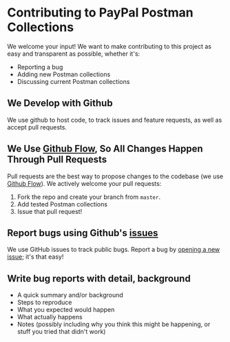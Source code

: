 # Contributing to PayPal Postman Collections
We welcome your input! We want to make contributing to this project as easy and transparent as possible, whether it's:

- Reporting a bug
- Adding new Postman collections
- Discussing current Postman collections

## We Develop with Github
We use github to host code, to track issues and feature requests, as well as accept pull requests.

## We Use [Github Flow](https://guides.github.com/introduction/flow/index.html), So All Changes Happen Through Pull Requests
Pull requests are the best way to propose changes to the codebase (we use [Github Flow](https://guides.github.com/introduction/flow/index.html)). We actively welcome your pull requests:

1. Fork the repo and create your branch from `master`.
2. Add tested Postman collections
3. Issue that pull request!

## Report bugs using Github's [issues](https://github.com/briandk/transcriptase-atom/issues)
We use GitHub issues to track public bugs. Report a bug by [opening a new issue](); it's that easy!

## Write bug reports with detail, background

- A quick summary and/or background
- Steps to reproduce
- What you expected would happen
- What actually happens
- Notes (possibly including why you think this might be happening, or stuff you tried that didn't work)


